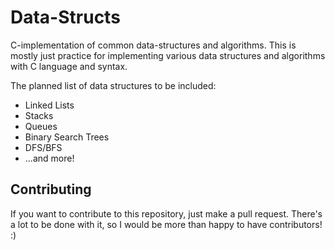 # Data-Structs

C-implementation of common data-structures and algorithms. This is mostly just practice for implementing various data structures and algorithms with C language and syntax. 

The planned list of data structures to be included: 
* Linked Lists
* Stacks
* Queues
* Binary Search Trees
* DFS/BFS 
* ...and more!

## Contributing 
If you want to contribute to this repository, just make a pull request. There's a lot to be done with it, so I would be more than happy to have contributors! :) 

